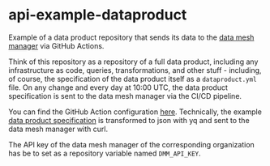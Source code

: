 # api-example-dataproduct
Example of a data product repository that sends its data to the [data mesh manager](https://www.datamesh-manager.com/) via GitHub Actions.

Think of this repository as a repository of a full data product, including any infrastructure as code, queries, transformations, and other stuff - including, of course, the specification of the data product itself as a `dataproduct.yml` file. On any change and every day at 10:00 UTC, the data product specification is sent to the data mesh manager via the CI/CD pipeline. 

You can find the GitHub Action configuration [here](.github/workflows/data-product.yml).
Technically, the example [data product specification](dataproduct.yml) is transformed to json with yq and sent to the data mesh manager with curl.

The API key of the data mesh manager of the corresponding organization has be to set as a repository variable named `DMM_API_KEY`.
